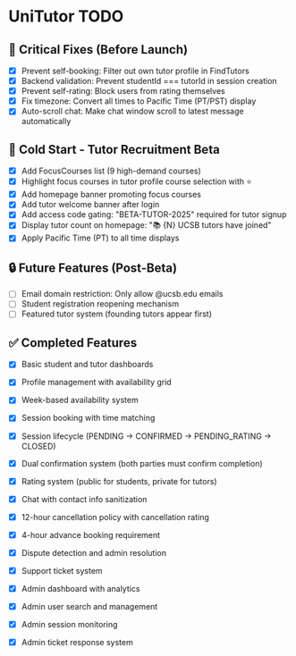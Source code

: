 # UniTutor TODO

## 🔴 Critical Fixes (Before Launch)

- [x] Prevent self-booking: Filter out own tutor profile in FindTutors
- [x] Backend validation: Prevent studentId === tutorId in session creation
- [x] Prevent self-rating: Block users from rating themselves
- [x] Fix timezone: Convert all times to Pacific Time (PT/PST) display
- [x] Auto-scroll chat: Make chat window scroll to latest message automatically

## 🎯 Cold Start - Tutor Recruitment Beta

- [x] Add FocusCourses list (9 high-demand courses)
- [x] Highlight focus courses in tutor profile course selection with ⭐
- [x] Add homepage banner promoting focus courses
- [x] Add tutor welcome banner after login
- [x] Add access code gating: "BETA-TUTOR-2025" required for tutor signup
- [x] Display tutor count on homepage: "📚 {N} UCSB tutors have joined"
- [x] Apply Pacific Time (PT) to all time displays

## 🔒 Future Features (Post-Beta)

- [ ] Email domain restriction: Only allow @ucsb.edu emails
- [ ] Student registration reopening mechanism
- [ ] Featured tutor system (founding tutors appear first)

## ✅ Completed Features

- [x] Basic student and tutor dashboards
- [x] Profile management with availability grid
- [x] Week-based availability system
- [x] Session booking with time matching
- [x] Session lifecycle (PENDING → CONFIRMED → PENDING_RATING → CLOSED)
- [x] Dual confirmation system (both parties must confirm completion)
- [x] Rating system (public for students, private for tutors)
- [x] Chat with contact info sanitization
- [x] 12-hour cancellation policy with cancellation rating
- [x] 4-hour advance booking requirement
- [x] Dispute detection and admin resolution
- [x] Support ticket system
- [x] Admin dashboard with analytics
- [x] Admin user search and management
- [x] Admin session monitoring
- [x] Admin ticket response system

